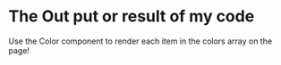 # The Out put or result of my code

Use the Color component to render each item in the colors array on the page!


